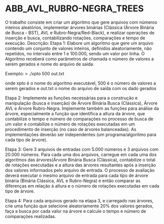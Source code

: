 # ABB_AVL_RUBRO-NEGRA_TREES
O trabalho consiste em criar um algoritmo que gere arquivos com números inteiros aleatórios, implementar árvores binárias (Clássica (Árvore Binária de Busca - BST), AVL e Rubro-Negra/Red-Black), e realizar operações de inserção e busca, contabilizando rotações, comparações e tempo de execução.
Descrição:
Etapa 1:
Elabore um algoritmo que gere um arquivo contendo um conjunto de valores inteiros, definidos aleatoriamente, não repetidos, no intervalo entre 1 e 100.000, sendo um valor por linha. O Algoritmo receberá como parâmetros de chamada o número de valores a serem gerados e nome do arquivo de saída.

Exemplo: > ./xpto 500  out.txt

onde xpto é o nome do algoritmo executável, 500 é o número de valores a serem gerados e out.txt o nome do arquivo de saída com os dado gerados

Etapa 2:
Implemente as funções necessárias para a construção e manipulação (busca e inserção) de Árvore Binária Busca (Clássica), Árvore AVL e Árvore Rubro-Negra. Implemente também as funções para análise da árvore, especialmente a função que identifica a altura da árvore, que contabilize o tempo e número de comparações no processo de busca de um valor e contabilize o número de rotações executadas em um procedimento de inserção (no caso de árvores balanceadas). As implementações deverão ser independentes (um programa/algoritmo para cada tipo de árvore).

Etapa 3:
Gere 3 arquivos de entradas com 5.000 números e 3 arquivos com 20.000 números.
Para cada uma dos arquivos, carregue em cada uma dos algoritmos das árvores(Árvore Binária Busca (Clássica), contabilize o total de rotações executadas e a altura das árvores resultantes após a inserção dos valores informados pelo arquivo de entrada. O processo de avaliação deverá executar o mesmo arquivo de entrada para cada tipo de árvore binária (Binária Clássica, AVL e Rubro-Negra) e então comparar as diferenças em relação à altura e o número de rotações executadas em cada tipo de árvore.

Etapa 4:
Para cada arquivos gerado na etapa 3, e carregado nas árvores, crie uma função que selecione aleatoriamente 20% dos valores gerados, faça a busca por cada valor na árvore e calcule o tempo e número de comparações realizadas.
